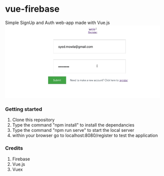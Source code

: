 # vue-firebase
Simple SignUp and Auth web-app made with Vue.js
![demo](demo.gif)

### Getting started

1) Clone this repository
2) Type the command "npm install" to install the dependancies
3) Type the command "npm run serve" to start the local server
4) within your browser go to localhost:8080/register to test the application



### Credits
1) Firebase
2) Vue.js
3) Vuex


